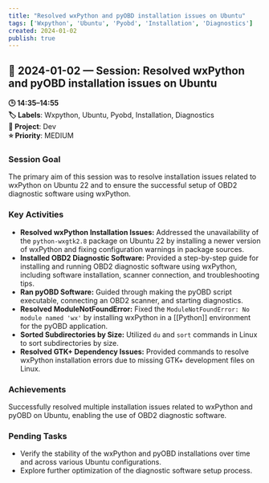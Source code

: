 ```yaml
---
title: "Resolved wxPython and pyOBD installation issues on Ubuntu"
tags: ['Wxpython', 'Ubuntu', 'Pyobd', 'Installation', 'Diagnostics']
created: 2024-01-02
publish: true
---
```


## 📅 2024-01-02 — Session: Resolved wxPython and pyOBD installation issues on Ubuntu

**🕒 14:35–14:55**  
**🏷️ Labels**: Wxpython, Ubuntu, Pyobd, Installation, Diagnostics  
**📂 Project**: Dev  
**⭐ Priority**: MEDIUM  


### Session Goal
The primary aim of this session was to resolve installation issues related to wxPython on Ubuntu 22 and to ensure the successful setup of OBD2 diagnostic software using wxPython.

### Key Activities
- **Resolved wxPython Installation Issues:** Addressed the unavailability of the `python-wxgtk2.8` package on Ubuntu 22 by installing a newer version of wxPython and fixing configuration warnings in package sources.
- **Installed OBD2 Diagnostic Software:** Provided a step-by-step guide for installing and running OBD2 diagnostic software using wxPython, including software installation, scanner connection, and troubleshooting tips.
- **Ran pyOBD Software:** Guided through making the pyOBD script executable, connecting an OBD2 scanner, and starting diagnostics.
- **Resolved ModuleNotFoundError:** Fixed the `ModuleNotFoundError: No module named 'wx'` by installing wxPython in a [[Python]] environment for the pyOBD application.
- **Sorted Subdirectories by Size:** Utilized `du` and `sort` commands in Linux to sort subdirectories by size.
- **Resolved GTK+ Dependency Issues:** Provided commands to resolve wxPython installation errors due to missing GTK+ development files on Linux.

### Achievements
Successfully resolved multiple installation issues related to wxPython and pyOBD on Ubuntu, enabling the use of OBD2 diagnostic software.

### Pending Tasks
- Verify the stability of the wxPython and pyOBD installations over time and across various Ubuntu configurations.
- Explore further optimization of the diagnostic software setup process.
